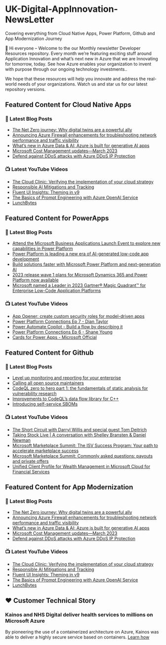 # UK-Digital-AppInnovation-NewsLetter

Covering everything from Cloud Native Apps, Power Platform, Github and App Modernization Journey

👋 Hi everyone – Welcome to the our Monthly newsletter Developer Resources repository. Every month we’re featuring exciting stuff around Application Innovation and what’s next new in Azure that we are Innovating for tomorrow, today. See how Azure enables your organization to invent with purpose through our ongoing technology investments..


We hope that these resources will help you innovate and address the real-world needs of your organizations. Watch us and star us for our latest repository versions.

## Featured Content for Cloud Native Apps


### 📝 Latest Blog Posts

    
<!-- BLOGCNA:START -->
- [The Net Zero journey: Why digital twins are a powerful ally](https://azure.microsoft.com/blog/the-net-zero-journey-why-digital-twins-are-a-powerful-ally/)
- [Announcing Azure Firewall enhancements for troubleshooting network performance and traffic visibility](https://azure.microsoft.com/blog/announcing-azure-firewall-enhancements-for-troubleshooting-network-performance-and-traffic-visibility/)
- [What’s new in Azure Data & AI: Azure is built for generative AI apps](https://azure.microsoft.com/blog/what-s-new-in-azure-data-and-ai-azure-is-built-for-generative-ai-apps/)
- [Microsoft Cost Management updates—March 2023](https://azure.microsoft.com/blog/microsoft-cost-management-updates-march-2023/)
- [Defend against DDoS attacks with Azure DDoS IP Protection](https://azure.microsoft.com/blog/defend-against-ddos-attacks-with-azure-ddos-ip-protection/)
<!-- BLOGCNA:END -->

### 📺 Latest YouTube Videos

 
<!-- YOUTUBECNA:START -->
- [The Cloud Clinic: Verifying the implementation of your cloud strategy](https://www.youtube.com/watch?v=vRa6ueIYqp0)
- [Responsible AI Mitigations and Tracking](https://www.youtube.com/watch?v=93it7rOQLpQ)
- [Fluent UI Insights: Theming in v9](https://www.youtube.com/watch?v=f5Lh5CJRwpE)
- [The Basics of Prompt Engineering with Azure OpenAI Service](https://www.youtube.com/watch?v=QzZSJDxdUg0)
- [LunchBytes](https://www.youtube.com/watch?v=UlWxs1_QJVI)
<!-- YOUTUBECNA:END -->

##  Featured Content for PowerApps
### 📝 Latest Blog Posts
<!-- BLOGPOWER:START -->
- [Attend the Microsoft Business Applications Launch Event to explore new capabilities in Power Platform](https://cloudblogs.microsoft.com/powerplatform/2023/03/22/attend-the-microsoft-business-applications-launch-event-to-explore-new-capabilities-in-power-platform/)
- [Power Platform is leading a new era of AI-generated low-code app development](https://cloudblogs.microsoft.com/powerplatform/2023/03/16/power-platform-is-leading-a-new-era-of-ai-generated-low-code-app-development/)
- [Build solutions faster with Microsoft Power Platform and next-generation AI](https://cloudblogs.microsoft.com/powerplatform/2023/03/06/build-solutions-faster-with-microsoft-power-platform-and-next-generation-ai/)
- [2023 release wave 1 plans for Microsoft Dynamics 365 and Power Platform now available](https://cloudblogs.microsoft.com/dynamics365/bdm/2023/01/25/2023-release-wave-1-plans-for-microsoft-dynamics-365-and-power-platform-now-available/)
- [Microsoft named a Leader in 2023 Gartner® Magic Quadrant™ for Enterprise Low-Code Application Platforms](https://powerapps.microsoft.com/en-us/blog/microsoft-named-a-leader-in-2023-gartner-magic-quadrant-for-enterprise-low-code-application-platforms/)
<!-- BLOGPOWER:END -->
 ### 📺 Latest YouTube Videos
    
<!-- YOUTUBEPOWER:START -->
- [App Opener: create custom security roles for model-driven apps](https://www.youtube.com/watch?v=qkGxlW9_Huo)
- [Power Platform Connections Ep 7 - Dian Taylor](https://www.youtube.com/watch?v=5GEEhSSgMDo)
- [Power Automate Copilot - Build a flow by describing it](https://www.youtube.com/watch?v=Qvv2X3DGIDM)
- [Power Platform Connections Ep 6 - Shane Young](https://www.youtube.com/watch?v=v6mifi35_SQ)
- [Cards for Power Apps - Microsoft Official](https://www.youtube.com/watch?v=DwZAm-SA5Ew)
<!-- YOUTUBEPOWER:END -->

##  Featured Content for Github
### 📝 Latest Blog Posts
<!-- BLOGGITHUB:START -->
- [Level up monitoring and reporting for your enterprise](https://github.blog/2023-04-03-level-up-monitoring-and-reporting-for-your-enterprise/)
- [Calling all open source maintainers](https://github.blog/2023-04-03-calling-all-open-source-maintainers/)
- [CodeQL zero to hero part 1: the fundamentals of static analysis for vulnerability research](https://github.blog/2023-03-31-codeql-zero-to-hero-part-1-the-fundamentals-of-static-analysis-for-vulnerability-research/)
- [Improvements to CodeQL’s data flow library for C++](https://github.blog/2023-03-30-improvements-to-codeqls-data-flow-library-for-c/)
- [Introducing self-service SBOMs](https://github.blog/2023-03-28-introducing-self-service-sboms/)
<!-- BLOGGITHUB:END -->
### 📺 Latest YouTube Videos
<!-- YOUTUBEGITHUB:START -->
- [The Short Circuit with Darryl Willis and special guest Tom Deitrich](https://www.youtube.com/watch?v=JICFwzRbmGI)
- [Taking Stock Live | A conversation with Shelley Bransten &amp; Daniel Newman](https://www.youtube.com/watch?v=GD0AtefZQts)
- [Microsoft Marketplace Summit: The ISV Success Program: Your path to accelerate marketplace success](https://www.youtube.com/watch?v=AwBRvh-dk48)
- [Microsoft Marketplace Summit: Commonly asked questions: payouts and private offers](https://www.youtube.com/watch?v=9dhD25L3HHY)
- [Unified Client Profile for Wealth Management in Microsoft Cloud for Financial Services](https://www.youtube.com/watch?v=Z27qnDLyH2E)
<!-- YOUTUBEGITHUB:END -->
##  Featured Content for App Modernization
### 📝 Latest Blog Posts
<!-- BLOGAPPMOD:START -->
- [The Net Zero journey: Why digital twins are a powerful ally](https://azure.microsoft.com/blog/the-net-zero-journey-why-digital-twins-are-a-powerful-ally/)
- [Announcing Azure Firewall enhancements for troubleshooting network performance and traffic visibility](https://azure.microsoft.com/blog/announcing-azure-firewall-enhancements-for-troubleshooting-network-performance-and-traffic-visibility/)
- [What’s new in Azure Data & AI: Azure is built for generative AI apps](https://azure.microsoft.com/blog/what-s-new-in-azure-data-and-ai-azure-is-built-for-generative-ai-apps/)
- [Microsoft Cost Management updates—March 2023](https://azure.microsoft.com/blog/microsoft-cost-management-updates-march-2023/)
- [Defend against DDoS attacks with Azure DDoS IP Protection](https://azure.microsoft.com/blog/defend-against-ddos-attacks-with-azure-ddos-ip-protection/)
<!-- BLOGAPPMOD:END -->
### 📺 Latest YouTube Videos
<!-- YOUTUBEAPPMOD:START -->
- [The Cloud Clinic: Verifying the implementation of your cloud strategy](https://www.youtube.com/watch?v=vRa6ueIYqp0)
- [Responsible AI Mitigations and Tracking](https://www.youtube.com/watch?v=93it7rOQLpQ)
- [Fluent UI Insights: Theming in v9](https://www.youtube.com/watch?v=f5Lh5CJRwpE)
- [The Basics of Prompt Engineering with Azure OpenAI Service](https://www.youtube.com/watch?v=QzZSJDxdUg0)
- [LunchBytes](https://www.youtube.com/watch?v=UlWxs1_QJVI)
<!-- YOUTUBEAPPMOD:END -->


## ♥️ Customer Technical Story 

### Kainos and NHS Digital deliver health services to millions on Microsoft Azure

By pioneering the use of a containerized architecture on Azure, Kainos was able to deliver a highly secure service based on containers. [Learn how](https://customers.microsoft.com/en-us/story/1368348549535774520-kainos-and-nhs-digital-deliver-health-services-to-millions-on-microsoft-azure)

